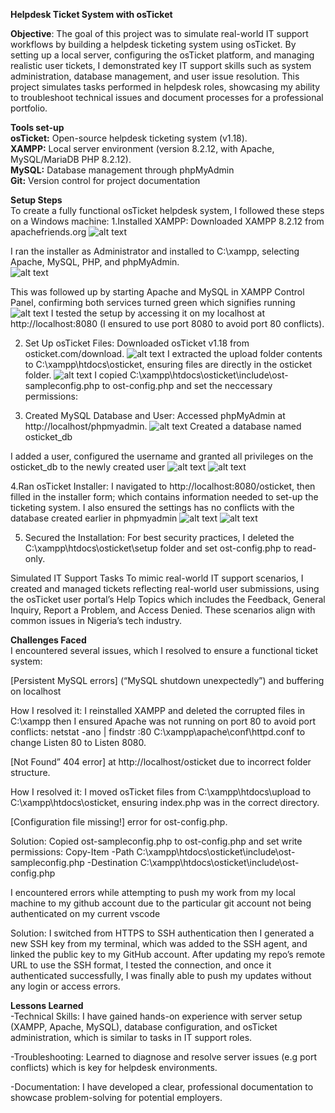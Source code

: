 **Helpdesk Ticket System with osTicket**

**Objective**: The goal of this project was to simulate real-world IT support workflows by building a helpdesk ticketing system using osTicket. By setting up a local server, configuring the osTicket platform, and managing realistic user tickets, I demonstrated key IT support skills such as system administration, database management, and user issue resolution. This project simulates tasks performed in helpdesk roles, showcasing my ability to troubleshoot technical issues and document processes for a professional portfolio.

**Tools set-up**<br>
**osTicket:** Open-source helpdesk ticketing system (v1.18).<br>
**XAMPP:** Local server environment (version 8.2.12, with Apache, MySQL/MariaDB PHP 8.2.12).<br>
**MySQL:** Database management through phpMyAdmin<br>
**Git:** Version control for project documentation


**Setup Steps**<br>
To create a fully functional osTicket helpdesk system, I followed these steps on a Windows machine:
1.Installed XAMPP:
Downloaded XAMPP 8.2.12 from apachefriends.org
![alt text](Images/download%20xamp.png)


I ran the installer as Administrator and installed to C:\xampp, selecting Apache, MySQL, PHP, and phpMyAdmin.<br>
![alt text](Images/download%20and%20install%20xamp.png)

This was followed up by starting Apache and MySQL in XAMPP Control Panel, confirming both services turned green which signifies running
![alt text](Images/start%20services.png)
I tested the setup by accessing it on my localhost at http://localhost:8080 (I ensured to use port 8080 to avoid port 80 conflicts).

2. Set Up osTicket Files:
Downloaded osTicket v1.18 from osticket.com/download.
![alt text](Images/download%20os%20ticket.png)
I extracted the upload folder contents to C:\xampp\htdocs\osticket, ensuring files are directly in the osticket folder.
![alt text](Images/copyfilestowebserver.png)
I copied C:\xampp\htdocs\osticket\include\ost-sampleconfig.php to ost-config.php and set the neccessary permissions:

3. Created MySQL Database and User:
Accessed phpMyAdmin at http://localhost/phpmyadmin.
![alt text](Images/phpmyadmin.png)
Created a database named osticket_db

I added a user, configured the username and granted all privileges on the osticket_db to the newly created user
![alt text](Images/add%20users.png)
![alt text](Images/create%20user.png)

4.Ran osTicket Installer:
I navigated to http://localhost:8080/osticket, then filled in the installer form; which contains information needed to set-up the ticketing system. I also ensured the settings has no conflicts with the database created earlier in phpmyadmin
![alt text](Images/osticket%20succesful%20installation.png)
![alt text](Images/support%20center.png)

5. Secured the Installation:
For best security practices, I deleted the C:\xampp\htdocs\osticket\setup folder and set ost-config.php to read-only.


Simulated IT Support Tasks
To mimic real-world IT support scenarios, I created and managed tickets reflecting real-world user submissions, using the osTicket user portal’s Help Topics which includes the Feedback, General Inquiry, Report a Problem, and Access Denied. These scenarios align with common issues in Nigeria’s tech industry.


**Challenges Faced**  
I encountered several issues, which I resolved to ensure a functional ticket system:

[Persistent MySQL errors] (“MySQL shutdown unexpectedly”) and buffering on localhost

How I resolved it: I reinstalled XAMPP and deleted the corrupted files in C:\xampp then I ensured Apache was not running on port 80 to avoid port conflicts:
netstat -ano | findstr :80
C:\xampp\apache\conf\httpd.conf to change Listen 80 to Listen 8080.

[Not Found” 404 error] at http://localhost/osticket due to incorrect folder structure.

How I resolved it: I moved osTicket files from C:\xampp\htdocs\upload to C:\xampp\htdocs\osticket, ensuring index.php was in the correct directory.

[Configuration file missing!] error for ost-config.php.

Solution: Copied ost-sampleconfig.php to ost-config.php and set write permissions:
Copy-Item -Path C:\xampp\htdocs\osticket\include\ost-sampleconfig.php -Destination C:\xampp\htdocs\osticket\include\ost-config.php

I encountered errors while attempting to push my work from my local machine to my github account due to the particular git account not being authenticated on my current vscode

Solution: I switched from HTTPS to SSH authentication then I generated a new SSH key from my terminal, which was added to the SSH agent, and linked the public key to my GitHub account. After updating my repo’s remote URL to use the SSH format, I tested the connection, and once it authenticated successfully, I was finally able to push my updates without any login or access errors.



**Lessons Learned**<br>
-Technical Skills: I have gained hands-on experience with server setup (XAMPP, Apache, MySQL), database configuration, and osTicket administration, which is similar to tasks in IT support roles.

-Troubleshooting: Learned to diagnose and resolve server issues (e.g port conflicts) which is key for helpdesk environments.

-Documentation: I have developed a clear, professional documentation to showcase problem-solving for potential employers.

